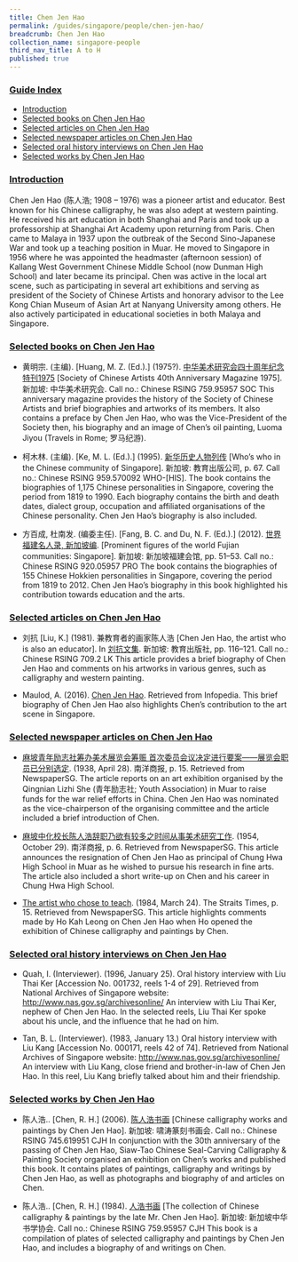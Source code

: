 ```yaml
---
title: Chen Jen Hao
permalink: /guides/singapore/people/chen-jen-hao/
breadcrumb: Chen Jen Hao
collection_name: singapore-people
third_nav_title: A to H
published: true
---
```



### <u>Guide Index</u>

* [Introduction](#introduction)
* [Selected books on Chen Jen Hao](#selected-books-on-chen-jen-hao)
* [Selected articles on Chen Jen Hao](#selected-articles-on-chen-jen-hao)
* [Selected newspaper articles on Chen Jen Hao](#selected-newspaper-articles-on-chen-jen-hao)
* [Selected oral history interviews on Chen Jen Hao](#selected-oral-history-interviews-on-chen-jen-hao)
* [Selected works by Chen Jen Hao](#selected-works-by-chen-jen-hao)

### <u>Introduction</u>

Chen Jen Hao (陈人浩; 1908 – 1976) was a pioneer artist and educator. Best known for his Chinese calligraphy, he was also adept at western painting. He received his art education in both Shanghai and Paris and took up a professorship at Shanghai Art Academy upon returning from Paris. Chen came to Malaya in 1937 upon the outbreak of the Second Sino-Japanese War and took up a teaching position in Muar. He moved to Singapore in 1956 where he was appointed the headmaster (afternoon session) of Kallang West Government Chinese Middle School (now Dunman High School) and later became its principal. Chen was active in the local art scene, such as participating in several art exhibitions and serving as president of the Society of Chinese Artists and honorary advisor to the Lee Kong Chian Museum of Asian Art at Nanyang University among others. He also actively participated in educational societies in both Malaya and Singapore.

 

### <u>Selected books on Chen Jen Hao</u>

* 黄明宗. (主编). [Huang, M. Z. (Ed.).] (1975?). [中华美术研究会四十周年纪念特刊1975](http://eservice.nlb.gov.sg/item_holding_s.aspx?bid=12824863)  [Society of Chinese Artists 40th Anniversary Magazine 1975]. 新加坡: 中华美术研究会.
Call no.: Chinese RSING 759.95957 SOC
This anniversary magazine provides the history of the Society of Chinese Artists and brief biographies and artworks of its members. It also contains a preface by Chen Jen Hao, who was the Vice-President of the Society then, his biography and an image of Chen’s oil painting, Luoma Jiyou (Travels in Rome; 罗马纪游).


* 柯木林. (主编). [Ke, M. L. (Ed.).] (1995). [新华历史人物列传](http://eservice.nlb.gov.sg/item_holding_s.aspx?bid=84500628) [Who’s who in the Chinese community of Singapore]. 新加坡: 教育出版公司, p. 67.
Call no.: Chinese RSING 959.570092 WHO-\[HIS\].
The book contains the biographies of 1,175 Chinese personalities in Singapore, covering the period from 1819 to 1990. Each biography contains the birth and death dates, dialect group, occupation and affiliated organisations of the Chinese personality. Chen Jen Hao’s biography is also included.


* 方百成, 杜南发. (编委主任). [Fang, B. C. and Du, N. F. (Ed.).] (2012). [世界福建名人录, 新加坡编](http://eservice.nlb.gov.sg/item_holding_s.aspx?bid=200125706). [Prominent figures of the world Fujian communities: Singapore]. 新加坡: 新加坡福建会馆, pp. 51–53.
Call no.: Chinese RSING 920.05957 PRO
The book contains the biographies of 155 Chinese Hokkien personalities in Singapore, covering the period from 1819 to 2012. Chen Jen Hao’s biography in this book highlighted his contribution towards education and the arts.


### <u>Selected articles on Chen Jen Hao</u>

* 刘抗 [Liu, K.] (1981). 兼教育者的画家陈人浩 [Chen Jen Hao, the artist who is also an educator]. In [刘抗文集](http://eservice.nlb.gov.sg/item_holding_s.aspx?bid=84492559). 新加坡: 教育出版社, pp. 116–121.
Call no.: Chinese RSING 709.2 LK
This article provides a brief biography of Chen Jen Hao and comments on his artworks in various genres, such as calligraphy and western painting.


* Maulod, A. (2016). [Chen Jen Hao](http://eresources.nlb.gov.sg/infopedia/articles/SIP_1474_2009-02-25.html). Retrieved from Infopedia.
This brief biography of Chen Jen Hao also highlights Chen’s contribution to the art scene in Singapore.


### <u>Selected newspaper articles on Chen Jen Hao</u>

* [麻坡青年励志社筹办美术展览会筹赈 首次委员会议决定进行要案——展览会职员已分别选定](http://eresources.nlb.gov.sg/newspapers/Digitised/Article/nysp19380428-1.2.107.1). (1938, April 28). 南洋商报, p. 15. Retrieved from NewspaperSG.
The article reports on an art exhibition organised by the Qingnian Lizhi She (青年励志社; Youth Association) in Muar to raise funds for the war relief efforts in China. Chen Jen Hao was nominated as the vice-chairperson of the organising committee and the article included a brief introduction of Chen.


* [麻坡中化校长陈人浩辞职乃欲有较多之时间从事美术研究工作](http://eresources.nlb.gov.sg/newspapers/Digitised/Article/nysp19541029-1.2.32.4). (1954, October 29). 南洋商报, p. 6. Retrieved from NewspaperSG.
This article announces the resignation of Chen Jen Hao as principal of Chung Hwa High School in Muar as he wished to pursue his research in fine arts. The article also included a short write-up on Chen and his career in Chung Hwa High School.


* [The artist who chose to teach](http://eresources.nlb.gov.sg/newspapers/Digitised/Article/nysp19260211-1.2.18.4). (1984, March 24). The Straits Times, p. 15. Retrieved from NewspaperSG.
This article highlights comments made by Ho Kah Leong on Chen Jen Hao when Ho opened the exhibition of Chinese calligraphy and paintings by Chen.


### <u>Selected oral history interviews on Chen Jen Hao</u>

* Quah, I. (Interviewer). (1996, January 25). Oral history interview with Liu Thai Ker [Accession No. 001732, reels 1-4 of 29]. Retrieved from National Archives of Singapore website: http://www.nas.gov.sg/archivesonline/
An interview with Liu Thai Ker, nephew of Chen Jen Hao. In the selected reels, Liu Thai Ker spoke about his uncle, and the influence that he had on him.


* Tan, B. L. (Interviewer). (1983, January 13.) Oral history interview with Liu Kang [Accession No. 000171, reels 42 of 74]. Retrieved from National Archives of Singapore website: http://www.nas.gov.sg/archivesonline/
An interview with Liu Kang, close friend and brother-in-law of Chen Jen Hao. In this reel, Liu Kang briefly talked about him and their friendship.


### <u>Selected works by Chen Jen Hao</u>

* 陈人浩.. [Chen, R. H.] (2006). [陈人浩书画](http://eservice.nlb.gov.sg/item_holding_s.aspx?bid=12774791) [Chinese calligraphy works and paintings by Chen Jen Hao]. 新加坡: 啸涛篆刻书画会.
Call no.: Chinese RSING 745.619951 CJH
In conjunction with the 30th anniversary of the passing of Chen Jen Hao, Siaw-Tao Chinese Seal-Carving Calligraphy & Painting Society organised an exhibition on Chen’s works and published this book. It contains plates of paintings, calligraphy and writings by Chen Jen Hao, as well as photographs and biography of and articles on Chen.


* 陈人浩.. [Chen, R. H.] (1984). [人浩书画](http://eservice.nlb.gov.sg/item_holding_s.aspx?bid=84446651) [The collection of Chinese calligraphy & paintings by the late Mr. Chen Jen Hao]. 新加坡: 新加坡中华书学协会.
Call no.: Chinese RSING 759.95957 CJH
This book is a compilation of plates of selected calligraphy and paintings by Chen Jen Hao, and includes a biography of and writings on Chen.